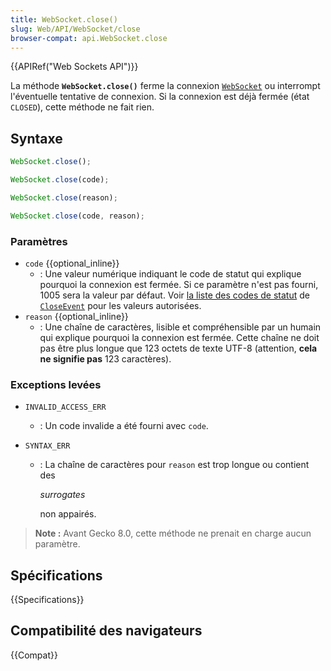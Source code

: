 ```yaml
---
title: WebSocket.close()
slug: Web/API/WebSocket/close
browser-compat: api.WebSocket.close
---
```


{{APIRef("Web Sockets API")}}

La méthode **`WebSocket.close()`** ferme la connexion [`WebSocket`](/fr/docs/Web/API/WebSocket) ou interrompt l'éventuelle tentative de connexion. Si la connexion est déjà fermée (état `CLOSED`), cette méthode ne fait rien.

## Syntaxe

```js
WebSocket.close();
```

```js
WebSocket.close(code);
```

```js
WebSocket.close(reason);
```

```js
WebSocket.close(code, reason);
```

### Paramètres

- `code` {{optional_inline}}
  - : Une valeur numérique indiquant le code de statut qui explique pourquoi la connexion est fermée. Si ce paramètre n'est pas fourni, 1005 sera la valeur par défaut. Voir [la liste des codes de statut](/fr/docs/Web/API/CloseEvent#status_codes) de [`CloseEvent`](/fr/docs/Web/API/CloseEvent) pour les valeurs autorisées.
- `reason` {{optional_inline}}
  - : Une chaîne de caractères, lisible et compréhensible par un humain qui explique pourquoi la connexion est fermée. Cette chaîne ne doit pas être plus longue que 123 octets de texte UTF-8 (attention, **cela ne signifie pas** 123 caractères).

### Exceptions levées

- `INVALID_ACCESS_ERR`
  - : Un code invalide a été fourni avec `code`.
- `SYNTAX_ERR`

  - : La chaîne de caractères pour `reason` est trop longue ou contient des

    <i lang="en">surrogates</i>

    non appairés.

> **Note :** Avant Gecko 8.0, cette méthode ne prenait en charge aucun paramètre.

## Spécifications

{{Specifications}}

## Compatibilité des navigateurs

{{Compat}}

